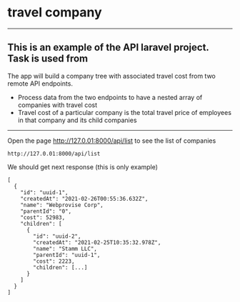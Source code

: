 # travel company

---

## This is an example of the API laravel project. Task is used from

The app will build a company tree with associated travel cost from two remote API endpoints.

-   Process data from the two endpoints to have a nested array of companies with travel cost
-   Travel cost of a particular company is the total travel price of employees in that company and its child companies

---

Open the page http://127.0.01:8000/api/list to see the list of companies

```
http://127.0.01:8000/api/list
```

We should get next response (this is only example)

```
[
  {
    "id": "uuid-1",
    "createdAt": "2021-02-26T00:55:36.632Z",
    "name": "Webprovise Corp",
    "parentId": "0",
    "cost": 52983,
    "children": [
      {
        "id": "uuid-2",
        "createdAt": "2021-02-25T10:35:32.978Z",
        "name": "Stamm LLC",
        "parentId": "uuid-1",
        "cost": 2223,
        "children": [...]
      }
    ]
  }
]
```
